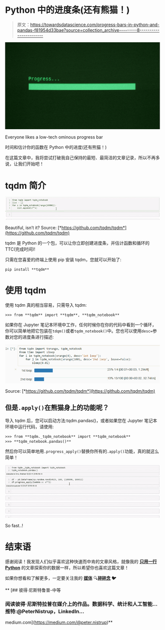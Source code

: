 # Python 中的进度条(还有熊猫！)

> 原文：<https://towardsdatascience.com/progress-bars-in-python-and-pandas-f81954d33bae?source=collection_archive---------8----------------------->

![](img/f67a7b55252deb2dc9dccdab4363a1b4.png)

Everyone likes a low-tech ominous progress bar

时间和估计你的函数在 Python 中的进度(还有熊猫！)

在这篇文章中，我将尝试打破我自己保持的最短、最简洁的文章记录，所以不再多说，让我们开始吧！

# tqdm 简介

![](img/9e34e59135ddbbd73d088e4fa8a52158.png)

Beautiful, isn’t it? Source: [*https://github.com/tqdm/tqdm*](https://github.com/tqdm/tqdm)

tqdm 是 Python 的一个包，可以让你立即创建进度条，并估计函数和循环的 TTC(完成时间)!

只需在您喜爱的终端上使用 pip 安装 tqdm，您就可以开始了:

```
pip install **tqdm**
```

# 使用 tqdm

使用 tqdm 真的相当容易，只需导入 tqdm:

```
>>> from **tqdm** import **tqdm**, **tqdm_notebook**
```

如果你在 Jupyter 笔记本环境中工作，任何时候你在你的代码中看到一个循环，你可以简单地把它包装在`tdqm()`或者`tqdm_notebook()`中。您也可以使用`desc=`参数对您的进度条进行描述:

![](img/cb0b2eab8450a78663cc5800230a47c6.png)

Source: [*https://github.com/tqdm/tqdm*](https://github.com/tqdm/tqdm)

## 但是`.apply()`在熊猫身上的功能呢？

导入 tqdm 后，您可以启动方法:tqdm.pandas()，或者如果您在 Jupyter 笔记本环境中运行代码，请使用:

```
>>> from **tqdm._tqdm_notebook** import **tqdm_notebook**
>>> **tqdm_notebook.pandas()**
```

然后你可以简单地用`.progress_apply()`替换你所有的`.apply()`功能，真的就这么简单！

![](img/ceaf7d60153c1a87ea6d1d399d9ceadf.png)

So fast..!

# 结束语

感谢阅读！我发现人们似乎喜欢这种快速而中肯的文章风格，就像我的 [**只用一行 Python**](/exploring-your-data-with-just-1-line-of-python-4b35ce21a82d) 的文章探索你的数据一样，所以希望你也喜欢这篇文章！

如果你想看和了解更多，一定要关注我的 [**媒体**](https://medium.com/@peter.nistrup) 🔍**[**碎碎念**](https://twitter.com/peternistrup) 🐦**

**[](https://medium.com/@peter.nistrup) [## 彼得·尼斯特鲁普-中等

### 阅读彼得·尼斯特拉普在媒介上的作品。数据科学、统计和人工智能...推特:@PeterNistrup，LinkedIn…

medium.com](https://medium.com/@peter.nistrup)**